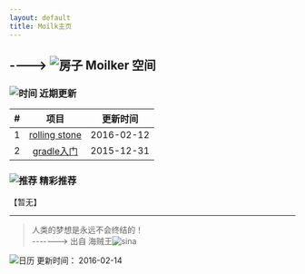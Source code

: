 ```yaml
---
layout: default
title: Moilk主页
---
```

## ----> ![房子](http://duras.wang/img/myLogo/room.png) Moilker 空间

### ![时间](http://duras.wang/img/myLogo/time.png) 近期更新

| # | 项目 | 更新时间 |
| :--:| :--: | :---: |
| 1 | [rolling stone](http://duras.wang/Blog/2016/02/01/RollingStone/) | 2016-02-12 |
| 2 | [gradle入门](http://duras.wang/Blog/2016/01/29/gradle/) | 2015-12-31 |
  

### ![推荐](http://duras.wang/img/myLogo/tuijian.png) 精彩推荐
【暂无】


************************
> 人类的梦想是永远不会终结的！  
-------> 出自 海贼王![sina](http://duras.wang/img/px16/onepiece.png)

![日历](http://duras.wang/img/rili.png) 更新时间： 2016-02-14